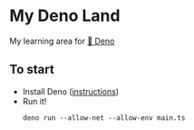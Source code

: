 # My Deno Land

My learning area for [🦕 Deno](https://deno.com)

## To start

- Install Deno ([instructions](https://deno.com/manual@v1.34.0/getting_started/installation))
- Run it!
  ```
  deno run --allow-net --allow-env main.ts
  ```
